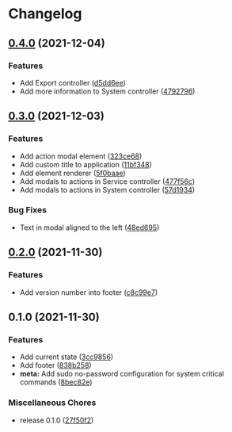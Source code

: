 # Changelog

## [0.4.0](https://www.github.com/fussel178/raspberry-manager/compare/v0.3.0...v0.4.0) (2021-12-04)


### Features

* Add Export controller ([d5dd6ee](https://www.github.com/fussel178/raspberry-manager/commit/d5dd6ee184811303744507700d6704713ae4ba74))
* Add more information to System controller ([4792796](https://www.github.com/fussel178/raspberry-manager/commit/479279614b3deae7c0112a942b29b7fba23266ab))

## [0.3.0](https://www.github.com/fussel178/raspberry-manager/compare/v0.2.0...v0.3.0) (2021-12-03)


### Features

* Add action modal element ([323ce68](https://www.github.com/fussel178/raspberry-manager/commit/323ce6874ff321c7d6a7658e1c33973b7f0f1676))
* Add custom title to application ([11bf348](https://www.github.com/fussel178/raspberry-manager/commit/11bf3480eccd0c8ec74b7b124fbd4d3d22ef0883))
* Add element renderer ([5f0baae](https://www.github.com/fussel178/raspberry-manager/commit/5f0baae674a0af303fad73b2d18837099590a675))
* Add modals to actions in Service controller ([477f56c](https://www.github.com/fussel178/raspberry-manager/commit/477f56cb2c4db9507a13f02e5e7a4621578fbdc2))
* Add modals to actions in System controller ([57d1934](https://www.github.com/fussel178/raspberry-manager/commit/57d1934fc1a4e8b3dc0829bd7384a5a85a93b944))


### Bug Fixes

* Text in modal aligned to the left ([48ed695](https://www.github.com/fussel178/raspberry-manager/commit/48ed69549f645eea351b05b9a644b3ae78371293))

## [0.2.0](https://www.github.com/fussel178/raspberry-manager/compare/v0.1.0...v0.2.0) (2021-11-30)


### Features

* Add version number into footer ([c8c99e7](https://www.github.com/fussel178/raspberry-manager/commit/c8c99e7f7f74f4b2296aeaafecf8fcdbc652f1d1))

## 0.1.0 (2021-11-30)


### Features

* Add current state ([3cc9856](https://www.github.com/fussel178/raspberry-manager/commit/3cc985692611d91e4079685205ebe7a15ae3b6c6))
* Add footer ([838b258](https://www.github.com/fussel178/raspberry-manager/commit/838b258fb79b5c4c320237b362f0c13f6bfbedd7))
* **meta:** Add sudo no-password configuration for system critical commands ([8bec82e](https://www.github.com/fussel178/raspberry-manager/commit/8bec82e13bd639f1e981e8d442ad988dd814508d))


### Miscellaneous Chores

* release 0.1.0 ([27f50f2](https://www.github.com/fussel178/raspberry-manager/commit/27f50f220eb5da4746c79b3b7937b3149f3ed258))
